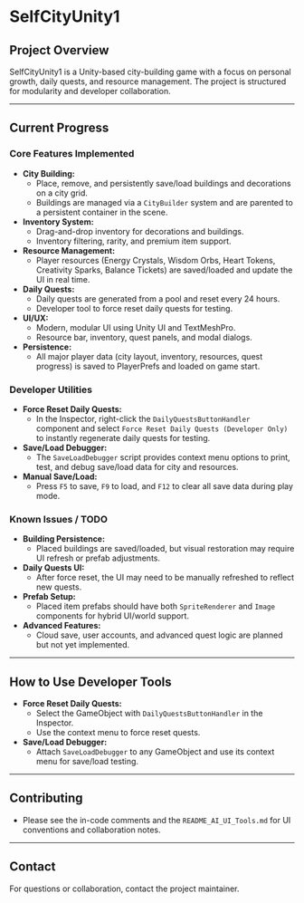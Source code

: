 # SelfCityUnity1

## Project Overview
SelfCityUnity1 is a Unity-based city-building game with a focus on personal growth, daily quests, and resource management. The project is structured for modularity and developer collaboration.

---

## Current Progress

### Core Features Implemented
- **City Building:**
  - Place, remove, and persistently save/load buildings and decorations on a city grid.
  - Buildings are managed via a `CityBuilder` system and are parented to a persistent container in the scene.
- **Inventory System:**
  - Drag-and-drop inventory for decorations and buildings.
  - Inventory filtering, rarity, and premium item support.
- **Resource Management:**
  - Player resources (Energy Crystals, Wisdom Orbs, Heart Tokens, Creativity Sparks, Balance Tickets) are saved/loaded and update the UI in real time.
- **Daily Quests:**
  - Daily quests are generated from a pool and reset every 24 hours.
  - Developer tool to force reset daily quests for testing.
- **UI/UX:**
  - Modern, modular UI using Unity UI and TextMeshPro.
  - Resource bar, inventory, quest panels, and modal dialogs.
- **Persistence:**
  - All major player data (city layout, inventory, resources, quest progress) is saved to PlayerPrefs and loaded on game start.

### Developer Utilities
- **Force Reset Daily Quests:**
  - In the Inspector, right-click the `DailyQuestsButtonHandler` component and select `Force Reset Daily Quests (Developer Only)` to instantly regenerate daily quests for testing.
- **Save/Load Debugger:**
  - The `SaveLoadDebugger` script provides context menu options to print, test, and debug save/load data for city and resources.
- **Manual Save/Load:**
  - Press `F5` to save, `F9` to load, and `F12` to clear all save data during play mode.

### Known Issues / TODO
- **Building Persistence:**
  - Placed buildings are saved/loaded, but visual restoration may require UI refresh or prefab adjustments.
- **Daily Quests UI:**
  - After force reset, the UI may need to be manually refreshed to reflect new quests.
- **Prefab Setup:**
  - Placed item prefabs should have both `SpriteRenderer` and `Image` components for hybrid UI/world support.
- **Advanced Features:**
  - Cloud save, user accounts, and advanced quest logic are planned but not yet implemented.

---

## How to Use Developer Tools
- **Force Reset Daily Quests:**
  - Select the GameObject with `DailyQuestsButtonHandler` in the Inspector.
  - Use the context menu to force reset quests.
- **Save/Load Debugger:**
  - Attach `SaveLoadDebugger` to any GameObject and use its context menu for save/load testing.

---

## Contributing
- Please see the in-code comments and the `README_AI_UI_Tools.md` for UI conventions and collaboration notes.

---

## Contact
For questions or collaboration, contact the project maintainer. 